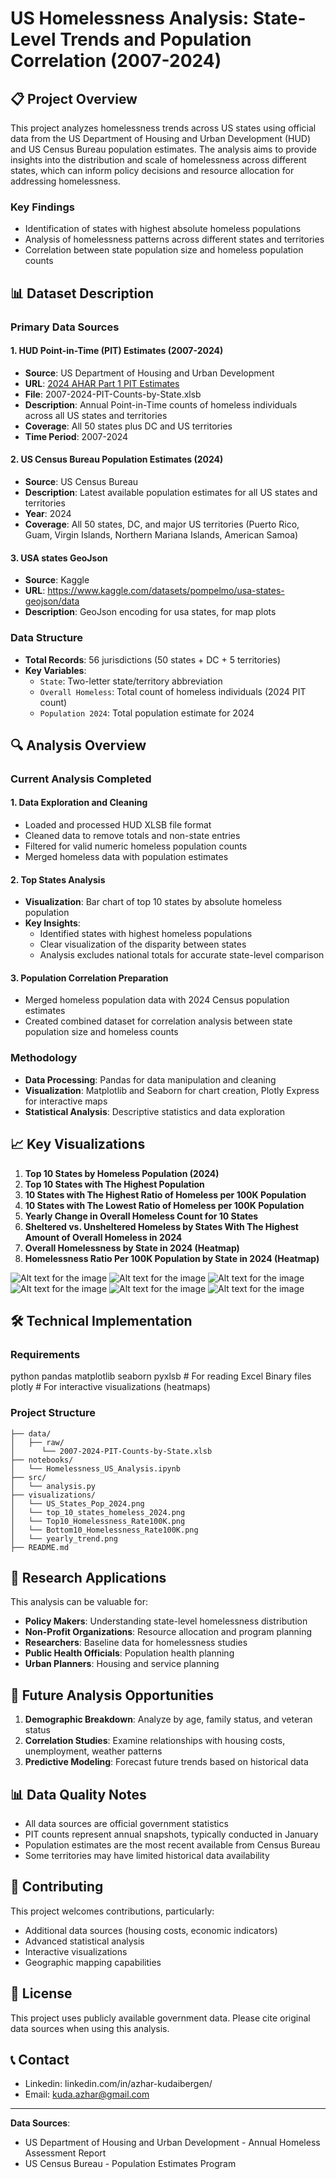 # US Homelessness Analysis: State-Level Trends and Population Correlation (2007-2024)

## 📋 Project Overview

This project analyzes homelessness trends across US states using official data from the US Department of Housing and Urban Development (HUD) and US Census Bureau population estimates. The analysis aims to provide insights into the distribution and scale of homelessness across different states, which can inform policy decisions and resource allocation for addressing homelessness.

### Key Findings
- Identification of states with highest absolute homeless populations
- Analysis of homelessness patterns across different states and territories
- Correlation between state population size and homeless population counts

## 📊 Dataset Description

### Primary Data Sources

#### 1. HUD Point-in-Time (PIT) Estimates (2007-2024)
- **Source**: US Department of Housing and Urban Development
- **URL**: [2024 AHAR Part 1 PIT Estimates](https://www.huduser.gov/portal/datasets/ahar/2024-ahar-part-1-pit-estimates-of-homelessness-in-the-us.html)
- **File**: 2007-2024-PIT-Counts-by-State.xlsb
- **Description**: Annual Point-in-Time counts of homeless individuals across all US states and territories
- **Coverage**: All 50 states plus DC and US territories
- **Time Period**: 2007-2024

#### 2. US Census Bureau Population Estimates (2024)
- **Source**: US Census Bureau
- **Description**: Latest available population estimates for all US states and territories
- **Year**: 2024
- **Coverage**: All 50 states, DC, and major US territories (Puerto Rico, Guam, Virgin Islands, Northern Mariana Islands, American Samoa)

#### 3. USA states GeoJson
- **Source**: Kaggle
- **URL**: https://www.kaggle.com/datasets/pompelmo/usa-states-geojson/data
- **Description**: GeoJson encoding for usa states, for map plots

### Data Structure
- **Total Records**: 56 jurisdictions (50 states + DC + 5 territories)
- **Key Variables**:
  - `State`: Two-letter state/territory abbreviation
  - `Overall Homeless`: Total count of homeless individuals (2024 PIT count)
  - `Population 2024`: Total population estimate for 2024

## 🔍 Analysis Overview

### Current Analysis Completed

#### 1. Data Exploration and Cleaning
- Loaded and processed HUD XLSB file format
- Cleaned data to remove totals and non-state entries
- Filtered for valid numeric homeless population counts
- Merged homeless data with population estimates

#### 2. Top States Analysis
- **Visualization**: Bar chart of top 10 states by absolute homeless population
- **Key Insights**:
  - Identified states with highest homeless populations
  - Clear visualization of the disparity between states
  - Analysis excludes national totals for accurate state-level comparison

#### 3. Population Correlation Preparation
- Merged homeless population data with 2024 Census population estimates
- Created combined dataset for correlation analysis between state population size and homeless counts

### Methodology
- **Data Processing**: Pandas for data manipulation and cleaning
- **Visualization**: Matplotlib and Seaborn for chart creation, Plotly Express for interactive maps
- **Statistical Analysis**: Descriptive statistics and data exploration

## 📈 Key Visualizations

1. **Top 10 States by Homeless Population (2024)**
2. **Top 10 States with The Highest Population**
3. **10 States with The Highest Ratio of Homeless per 100K Population**
4. **10 States with The Lowest Ratio of Homeless per 100K Population**
5. **Yearly Change in Overall Homeless Count for 10 States**
6. **Sheltered vs. Unsheltered Homeless by States With The Highest Amount of Overall Homeless in 2024**
7. **Overall Homelessness by State in 2024 (Heatmap)**
8. **Homelessness Ratio Per 100K Population by State in 2024 (Heatmap)**

![Alt text for the image](Vizualizations/US_States_Pop_2024.png)
![Alt text for the image](Vizualizations/top_10_states_homeless_2024.png)
![Alt text for the image](Vizualizations/Top10_Homelessness_Rate100K.png)
![Alt text for the image](Vizualizations/Bottom10_Homelessness_Rate100K.png)
![Alt text for the image](Vizualizations/yearly_trend.png)
![Alt text for the image](Vizualizations/Sheltered_VS_Unsheltered.png)

## 🛠️ Technical Implementation

### Requirements
python
pandas
matplotlib
seaborn
pyxlsb # For reading Excel Binary files
plotly # For interactive visualizations (heatmaps)

### Project Structure
```
├── data/
│   ├── raw/
│      └── 2007-2024-PIT-Counts-by-State.xlsb
├── notebooks/
│   └── Homelessness_US_Analysis.ipynb
├── src/
│   └── analysis.py
├── visualizations/
│   └── US_States_Pop_2024.png
│   └── top_10_states_homeless_2024.png
│   └── Top10_Homelessness_Rate100K.png
│   └── Bottom10_Homelessness_Rate100K.png
│   └── yearly_trend.png
├── README.md
```


## 🎯 Research Applications

This analysis can be valuable for:
- **Policy Makers**: Understanding state-level homelessness distribution
- **Non-Profit Organizations**: Resource allocation and program planning
- **Researchers**: Baseline data for homelessness studies
- **Public Health Officials**: Population health planning
- **Urban Planners**: Housing and service planning

## 🔮 Future Analysis Opportunities

1. **Demographic Breakdown**: Analyze by age, family status, and veteran status
2. **Correlation Studies**: Examine relationships with housing costs, unemployment, weather patterns
3. **Predictive Modeling**: Forecast future trends based on historical data

## 📊 Data Quality Notes

- All data sources are official government statistics
- PIT counts represent annual snapshots, typically conducted in January
- Population estimates are the most recent available from Census Bureau
- Some territories may have limited historical data availability

## 🤝 Contributing

This project welcomes contributions, particularly:
- Additional data sources (housing costs, economic indicators)
- Advanced statistical analysis
- Interactive visualizations
- Geographic mapping capabilities

## 📄 License

This project uses publicly available government data. Please cite original data sources when using this analysis.

## 📞 Contact

- Linkedin: linkedin.com/in/azhar-kudaibergen/
- Email: kuda.azhar@gmail.com
---

**Data Sources**:
- US Department of Housing and Urban Development - Annual Homeless Assessment Report
- US Census Bureau - Population Estimates Program
